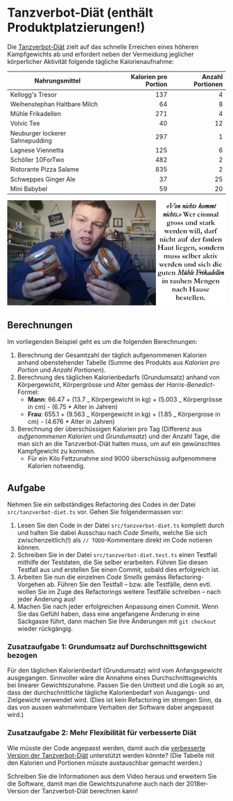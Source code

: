 # Tanzverbot-Diät (enthält Produktplatzierungen!)

Die [Tanzverbot-Diät](https://www.youtube.com/watch?v=2LvdqYB0E74) zielt auf
das schnelle Erreichen eines höheren Kampfgewichts ab und erfordert neben der
Vermeidung jeglicher körperlicher Aktivität folgende tägliche Kalorienaufnahme:

| Nahrungsmittel                  | Kalorien pro Portion | Anzahl Portionen |
| ------------------------------- | -------------------: | ---------------: |
| Kellogg's Tresor                |                  137 |                4 |
| Weihenstephan Haltbare Milch    |                   64 |                8 |
| Mühle Frikadellen               |                  271 |                4 |
| Volvic Tee                      |                   40 |               12 |
| Neuburger lockerer Sahnepudding |                  297 |                1 |
| Lagnese Viennetta               |                  125 |                6 |
| Schöller 10ForTwo               |                  482 |                2 |
| Ristorante Pizza Salame         |                  835 |                2 |
| Schweppes Ginger Ale            |                   37 |               25 |
| Mini Babybel                    |                   59 |               20 |

![Von nichts kommt nichts!](pics/tanzverbot.png)

## Berechnungen

Im vorliegenden Beispiel geht es um die folgenden Berechnungen:

1. Berechnung der Gesamtzahl der täglich aufgenommenen Kalorien anhand
   obenstehender Tabelle (Summe des Produkts aus _Kalorien pro Portion_ und
   _Anzahl Portionen_).
1. Berechnung des täglichen Kalorienbedarfs (Grundumsatz) anhand von
   Körpergewicht, Körpergrösse und Alter gemäss der _Harris-Benedict_-Formel:
   - **Mann**: 66.47 + (13.7 _ Körpergewicht in kg) + (5.003 _ Körpergrösse in cm) -
     (6.75 \* Alter in Jahren)
   - **Frau**: 655.1 + (9.563 _ Körpergewicht in kg) + (1.85 _ Körpergrose in cm) -
     (4.676 \* Alter in Jahren)
1. Berechnung der überschüssigen Kalorien pro Tag (Differenz aus _aufgenommenen
   Kalorien_ und _Grundumsatz_) und der Anzahl Tage, die man sich an die
   Tanzverbot-Diät halten muss, um auf ein gewünschtes Kampfgewicht zu kommen.
   - Für ein Kilo Fettzunahme sind 9000 überschüssig aufgenommene Kalorien notwendig.

## Aufgabe

Nehmen Sie ein selbständiges Refactoring des Codes in der Datei
`src/tanzverbot-diet.ts` vor. Gehen Sie folgendermassen vor:

1. Lesen Sie den Code in der Datei `src/tanzverbot-diet.ts` komplett durch und halten Sie dabei Ausschau nach _Code Smells_, welche Sie sich zwischenzeitlich(!) als `// TODO`-Kommentare direkt im Code notieren können.
1. Schreiben Sie in der Datei `src/tanzverbot-diet.test.ts` einen Testfall
   mithilfe der Testdaten, die Sie selber erarbeiten. Führen Sie diesen Testfall aus und erstellen Sie einen Commit, sobald dies erfolgreich ist.
1. Arbeiten Sie nun die einzelnen _Code Smells_ gemäss Refactoring-Vorgehen ab.  Führen Sie den Testfall – bzw. alle Testfälle, denn evtl. wollen Sie im Zuge des Refactorings weitere Testfälle schreiben – nach jeder Änderung aus!
1. Machen Sie nach jeder erfolgreichen Anpassung einen Commit. Wenn Sie das Gefühl haben, dass eine angefangene Änderung in eine Sackgasse führt, dann machen Sie Ihre Änderungen mit `git checkout` wieder rückgängig.

### Zusatzaufgabe 1: Grundumsatz auf Durchschnittsgewicht bezogen

Für den täglichen Kalorienbedarf (Grundumsatz) wird vom Anfangsgewicht
ausgegangen. Sinnvoller wäre die Annahme eines Durchschnittsgewichts bei
linearer Gewichtszunahme. Passen Sie den Unittest und die Logik so an, dass der
durchschnittliche tägliche Kalorienbedarf von Ausgangs- und Zielgewicht
verwendet wird. (Dies ist kein Refactoring im strengen Sinn, da das von aussen
wahrnehmbare Verhalten der Software dabei angepasst wird.)

### Zusatzaufgabe 2: Mehr Flexibilität für verbesserte Diät

Wie müsste der Code angepasst werden, damit auch die [verbesserte Version der
Tanzverbot-Diät](https://www.youtube.com/watch?v=7xDmgGV3gS0) unterstützt werden
könnte? (Die Tabelle mit den Kalorien und Portionen müsste austauschbar gemacht
werden.)

Schreiben Sie die Informationen aus dem Video heraus und erweitern Sie die
Software, damit man die Gewichtszunahme auch nach der 2018er-Version der
Tanzverbot-Diät berechnen kann!
